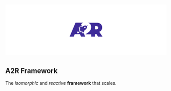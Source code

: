 # ![A2R Framework](../design/logo/githubImage.png)

## A2R Framework

The *isomorphic* and *reactive* **framework** that scales.
